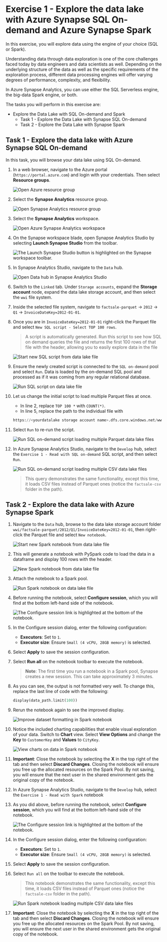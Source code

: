 # Exercise 1 - Explore the data lake with Azure Synapse SQL On-demand and Azure Synapse Spark

In this exercise, you will explore data using the engine of your choice (SQL or Spark).

Understanding data through data exploration is one of the core challenges faced today by data engineers and data scientists as well. Depending on the underlying structure of the data as well as the specific requirements of the exploration process, different data processing engines will offer varying degrees of performance, complexity, and flexibility.

In Azure Synapse Analytics, you can use either the SQL Serverless engine, the big-data Spark engine, or both.

The tasks you will perform in this exercise are:

- Explore the Data Lake with SQL On-demand and Spark
  - Task 1 - Explore the Data Lake with Synapse SQL On-demand
  - Task 2 - Explore the Data Lake with Synapse Spark

## Task 1 - Explore the data lake with Azure Synapse SQL On-demand

In this task, you will browse your data lake using SQL On-demand.

1. In a web browser, navigate to the Azure portal (`https://portal.azure.com`) and login with your credentials. Then select **Resource groups**.

   ![Open Azure resource group](./media/00-open-resource-groups.png "Azure resource groups")

2. Select the **Synapse Analytics** resource group.

   ![Open Synapse Analytics resource group](./media/00-open-synapse-resource-group.png "Resources list")

3. Select the **Synapse Analytics** workspace.

   ![Open Azure Synapse Analytics workspace](./media/00-open-workspace.png "Azure Synapse workspace")

4. On the Synapse workspace blade, open Synapse Analytics Studio by selecting **Launch Synapse Studio** from the toolbar.

   ![The Launch Synapse Studio button is highlighted on the Synapse workspace toolbar.](media/ex01-launch-synapse-studio.png "Launch Synapse Studio")

5. In Synapse Analytics Studio, navigate to the `Data` hub.

   ![Open Data hub in Synapse Analytics Studio](./media/ex01-open-data-hub.png)

6. Switch to the `Linked` tab. Under `Storage accounts`, expand the **Storage account** node, expand the data lake storage account, and then select the `wwi` file system.

7. Inside the selected file system, navigate to `factsale-parquet` -> `2012` -> `Q1` -> `InvoiceDateKey=2012-01-01`.

8. Once you are in `InvoiceDateKey=2012-01-01` right-click the Parquet file and select `New SQL script - Select TOP 100 rows`.

   > A script is automatically generated. Run this script to see how SQL on demand queries the file and returns the first 100 rows of that file with the header, allowing you to easily explore data in the file

   ![Start new SQL script from data lake file](./media/ex01-sql-on-demand-01.png "Create a new SQL script")

9. Ensure the newly created script is connected to the `SQL on-demand` pool and select `Run`. Data is loaded by the on-demand SQL pool and processed as if it was coming from any regular relational database.

   ![Run SQL script on data lake file](./media/ex01-sql-on-demand-02.png "Execute SQL script")

10. Let us change the initial script to load multiple Parquet files at once.

    - In line 2, replace `TOP 100 *` with `COUNT(*)`.
    - In line 5, replace the path to the individual file with

    ```python
    https://<yourdatalake storage account name>.dfs.core.windows.net/wwi/factsale-parquet/2012/Q1/*/*
    ```

11. Select `Run` to re-run the script.

    ![Run SQL on-demand script loading multiple Parquet data lake files](./media/ex01-sql-on-demand-03.png)

12. In Azure Synapse Analytics Studio, navigate to the `Develop` hub, select the `Exercise 1 - Read with SQL on-demand` SQL script, and then select `Run`.

    ![Run SQL on-demand script loading multiple CSV data lake files](./media/ex01-sql-on-demand-04.png)

    > This query demonstrates the same functionality, except this time, it loads CSV files instead of Parquet ones (notice the `factsale-csv` folder in the path).

## Task 2 - Explore the data lake with Azure Synapse Spark

1. Navigate to the `Data` hub, browse to the data lake storage account folder `wwi/factsale-parquet/2012/Q1/InvoiceDateKey=2012-01-01`, then right-click the Parquet file and select `New notebook`.

   ![Start new Spark notebook from data lake file](./media/ex01-spark-notebook-01.png "Create a new Spark notebook")

2. This will generate a notebook with PySpark code to load the data in a dataframe and display 100 rows with the header.

   ![New Spark notebook from data lake file](./media/ex01-spark-notebook-02.png "Review the notebook")

3. Attach the notebook to a Spark pool.

   ![Run Spark notebook on data lake file](./media/ex01-spark-notebook-03.png "Attach notebook to Spark pool")

4. Before running the notebook, select **Configure session**, which you will find at the bottom left-hand side of the notebook.

   ![The Configure session link is highlighted at the bottom of the notebook.](media/ex-shared-configure-session.png "Configure session")

5. In the Configure session dialog, enter the following configuration:

   - **Executors**: Set to `1`.
   - **Executor size**: Ensure `Small (4 vCPU, 28GB memory)` is selected.

6. Select **Apply** to save the session configuration.

7. Select **Run all** on the notebook toolbar to execute the notebook.

   > **Note**: The first time you run a notebook in a Spark pool, Synapse creates a new session. This can take approximately 3 minutes.

8. As you can see, the output is not formatted very well. To change this, replace the last line of code with the following:

   ```python
   display(data_path.limit(100))
   ```

9. Rerun the notebook again to see the improved display.

   ![Improve dataset formatting in Spark notebook](./media/ex01-spark-notebook-04.png "Execute notebook")

10. Notice the included charting capabilities that enable visual exploration of your data. Switch to **Chart** view. Select **View Options** and change the **Key** to `CustomerKey` and **Values** to `CityKey`.

    ![View charts on data in Spark notebook](./media/ex01-spark-notebook-05.png "Review charted data")

11. **Important**: Close the notebook by selecting the **X** in the top right of the tab and then select **Discard Changes**. Closing the notebook will ensure you free up the allocated resources on the Spark Pool. By not saving, you will ensure that the next user in the shared environment gets the original copy of the notebook.

12. In Azure Synapse Analytics Studio, navigate to the `Develop` hub, select the `Exercise 1 - Read with Spark` notebook

13. As you did above, before running the notebook, select **Configure session**, which you will find at the bottom left-hand side of the notebook.

    ![The Configure session link is highlighted at the bottom of the notebook.](media/ex-shared-configure-session.png "Configure session")

14. In the Configure session dialog, enter the following configuration:

    - **Executors**: Set to `1`.
    - **Executor size**: Ensure `Small (4 vCPU, 28GB memory)` is selected.

15. Select **Apply** to save the session configuration.

16. Select `Run all` on the toolbar to execute the notebook.

    > This notebook demonstrates the same functionality, except this time, it loads CSV files instead of Parquet ones (notice the `factsale-csv` folder in the path).

    ![Run Spark notebook loading multiple CSV data lake files](./media/ex01-spark-notebook-06.png "Run the Spark notebook")

17. **Important**: Close the notebook by selecting the **X** in the top right of the tab and then select **Discard Changes**. Closing the notebook will ensure you free up the allocated resources on the Spark Pool. By not saving, you will ensure the next user in the shared environment gets the original copy of the notebook.
